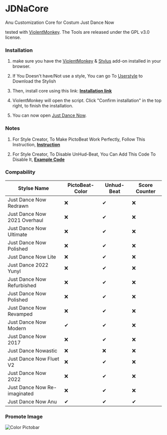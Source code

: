 # JDNaCore
Anu Customization Core for Costum Just Dance Now

tested with [ViolentMonkey](https://violentmonkey.github.io/).
The Tools are released under the GPL v3.0 license.

### Installation

1. make sure you have the [ViolentMonkey](https://violentmonkey.github.io/) & [Stylus](https://chrome.google.com/webstore/detail/stylus/clngdbkpkpeebahjckkjfobafhncgmne) add-on installed in your browser.

2. If You Doesn't have/Not use a style, You can go To [Userstyle](https://userstyles.world/) to Download the Stylish

3. Then, install core using this link: **[Installation link](https://github.com/ibratabian17/JDNaCore/raw/main/Core.js)**

4. ViolentMonkey will open the script. Click "Confirm installation" in the top right, to finish the installation.

5. You can now open [Just Dance Now](https://justdancenow.com).

### Notes
1. For Style Creator, To Make PictoBeat Work Perfectly, Follow This Instruction, **[Instruction](https://github.com/ibratabian17/JDNaCore/blob/example/pictobeat.md)**

2. For Style Creator, To Disable UnHud-Beat, You Can Add This Code To Disable It, **[Example Code](https://github.com/ibratabian17/JDNaCore/blob/example/disableunhud.md)**

### Compability
| Stylse Name   | PictoBeat-Color | Unhud-Beat | Score Counter |
| ------------- | ------------- | ------------- | ------------- |
| Just Dance Now Redrawn        | ❌ | ✔ | ❌ |
| Just Dance Now 2021 Overhaul  | ❌ | ✔ | ❌ |
| Just Dance Now Ultimate       | ❌ | ✔ | ❌ |
| Just Dance Now Polished       | ❌ | ✔ | ❌ |
| Just Dance Now Lite           | ❌ | ✔ | ❌ |
| Just Dance 2022 Yunyl         | ❌ | ✔ | ❌ |
| Just Dance Now Refurbished    | ❌ | ✔ | ❌ |
| Just Dance Now Polished       | ❌ | ✔ | ❌ |
| Just Dance Now Revamped       | ❌ | ✔ | ❌ |
| Just Dance Now Modern         | ✔ | ✔ | ❌ |
| Just Dance Now 2017           | ❌ | ✔ | ❌ |
| Just Dance Nowastic           | ❌ | ❌ | ❌ |
| Just Dance Now Fluet V2       | ❌ | ✔ | ❌ |
| Just Dance Now 2022           | ❌ | ✔ | ❌ | 
| Just Dance Now Re-imaginated  | ❌ | ✔ | ❌ |
| Just Dance Now Anu            | ✔ | ✔ | ✔ |


### Promote Image
![Color Pictobar](https://i.imgur.com/061MOme.jpg)
